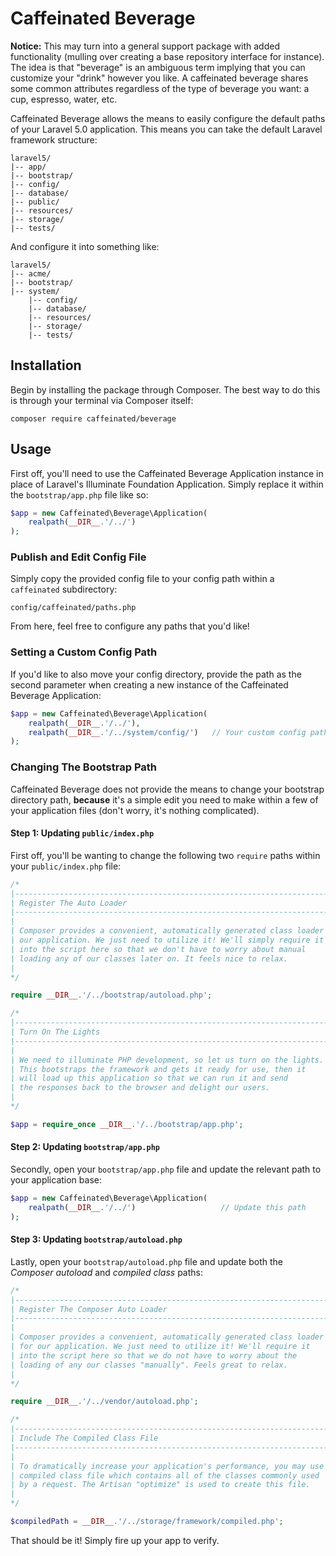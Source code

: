 Caffeinated Beverage
====================
**Notice:** This may turn into a general support package with added functionality (mulling over creating a base repository interface for instance). The idea is that "beverage" is an ambiguous term implying that you can customize your "drink" however you like. A caffeinated beverage shares some common attributes regardless of the type of beverage you want: a cup, espresso, water, etc.

Caffeinated Beverage allows the means to easily configure the default paths of your Laravel 5.0 application. This means you can take the default Laravel framework structure:

```
laravel5/
|-- app/
|-- bootstrap/
|-- config/
|-- database/
|-- public/
|-- resources/
|-- storage/
|-- tests/
```

And configure it into something like:

```
laravel5/
|-- acme/
|-- bootstrap/
|-- system/
	|-- config/
	|-- database/
	|-- resources/
	|-- storage/
	|-- tests/
```

Installation
------------
Begin by installing the package through Composer. The best way to do this is through your terminal via Composer itself: 

```
composer require caffeinated/beverage
```

Usage
-----
First off, you'll need to use the Caffeinated Beverage Application instance in place of Laravel's Illuminate Foundation Application. Simply replace it within the `bootstrap/app.php` file like so:

```php
$app = new Caffeinated\Beverage\Application(
	realpath(__DIR__.'/../')
);
```

### Publish and Edit Config File
Simply copy the provided config file to your config path within a `caffeinated` subdirectory:

```
config/caffeinated/paths.php
```

From here, feel free to configure any paths that you'd like!

### Setting a Custom Config Path
If you'd like to also move your config directory, provide the path as the second parameter when creating a new instance of the Caffeinated Beverage Application:

```php
$app = new Caffeinated\Beverage\Application(
	realpath(__DIR__.'/../'),
	realpath(__DIR__.'/../system/config/')   // Your custom config path
);
```

### Changing The Bootstrap Path
Caffeinated Beverage does not provide the means to change your bootstrap directory path, **because** it's a simple edit you need to make within a few of your application files (don't worry, it's nothing complicated).

#### Step 1: Updating `public/index.php`
First off, you'll be wanting to change the following two `require` paths within your `public/index.php` file:

```php
/*
|--------------------------------------------------------------------------
| Register The Auto Loader
|--------------------------------------------------------------------------
|
| Composer provides a convenient, automatically generated class loader for
| our application. We just need to utilize it! We'll simply require it
| into the script here so that we don't have to worry about manual
| loading any of our classes later on. It feels nice to relax.
|
*/

require __DIR__.'/../bootstrap/autoload.php';

/*
|--------------------------------------------------------------------------
| Turn On The Lights
|--------------------------------------------------------------------------
|
| We need to illuminate PHP development, so let us turn on the lights.
| This bootstraps the framework and gets it ready for use, then it
| will load up this application so that we can run it and send
| the responses back to the browser and delight our users.
|
*/

$app = require_once __DIR__.'/../bootstrap/app.php';
```

#### Step 2: Updating `bootstrap/app.php`
Secondly, open your `bootstrap/app.php` file and update the relevant path to your application base:

```php
$app = new Caffeinated\Beverage\Application(
	realpath(__DIR__.'/../')                   // Update this path
);
```

#### Step 3: Updating `bootstrap/autoload.php`
Lastly, open your `bootstrap/autoload.php` file and update both the *Composer autoload* and *compiled class* paths:

```php
/*
|--------------------------------------------------------------------------
| Register The Composer Auto Loader
|--------------------------------------------------------------------------
|
| Composer provides a convenient, automatically generated class loader
| for our application. We just need to utilize it! We'll require it
| into the script here so that we do not have to worry about the
| loading of any our classes "manually". Feels great to relax.
|
*/

require __DIR__.'/../vendor/autoload.php';

/*
|--------------------------------------------------------------------------
| Include The Compiled Class File
|--------------------------------------------------------------------------
|
| To dramatically increase your application's performance, you may use a
| compiled class file which contains all of the classes commonly used
| by a request. The Artisan "optimize" is used to create this file.
|
*/

$compiledPath = __DIR__.'/../storage/framework/compiled.php';
```

That should be it! Simply fire up your app to verify.